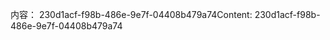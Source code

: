 <span data-ttu-id="de151-101">内容： 230d1acf-f98b-486e-9e7f-04408b479a74</span><span class="sxs-lookup"><span data-stu-id="de151-101">Content: 230d1acf-f98b-486e-9e7f-04408b479a74</span></span>